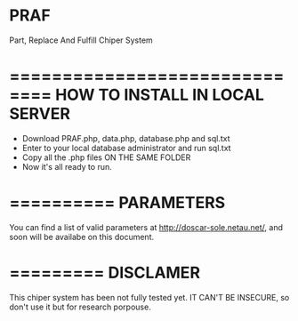 # PRAF
Part, Replace And Fulfill Chiper System

==============================
HOW TO INSTALL IN LOCAL SERVER
==============================

 - Download PRAF.php, data.php, database.php and sql.txt
 - Enter to your local database administrator and run sql.txt
 - Copy all the .php files ON THE SAME FOLDER
 - Now it's all ready to run.
 
 
 
==========
PARAMETERS
==========

You can find a list of valid parameters at http://doscar-sole.netau.net/, and soon will be availabe on this document.


=========
DISCLAMER
=========

This chiper system has been not fully tested yet. IT CAN'T BE INSECURE, so don't use it but for research porpouse.
